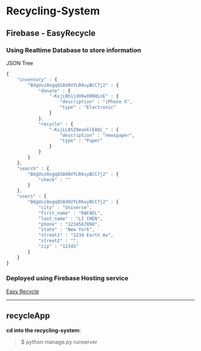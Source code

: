 # Recycling-System

## Firebase - EasyRecycle
### Using Realtime Database to store information
JSON Tree
```js
{
    "inventory" : {
        "BdgUvz0xgqQS8d0VYLR6vyBCC7j2" : {
            "donate" : {
                "-KxjLBh1jdU6wXH0QLnE" : {
                    "description" : "iPhone X",
                    "type" : "Electronic"
                }
            },
            "recycle" : {
                "-KxjLL8SZ9eunklEAQc_" : {
                    "description" : "newspaper",
                    "type" : "Paper"
                }
            }
        }
    },
    "search" : {
        "BdgUvz0xgqQS8d0VYLR6vyBCC7j2" : {
            "check" : ""
        }
    },
    "users" : {
        "BdgUvz0xgqQS8d0VYLR6vyBCC7j2" : {
            "city" : "Universe",
            "first_name" : "RAFAEL",
            "last_name" : "LI CHEN",
            "phone" : "1234567890",
            "state" : "New York",
            "street1" : "1234 Earth Av",
            "street2" : "",
            "zip" : "12345"
        }
    }
}
```
### Deployed using Firebase Hosting service
[Easy Recycle](https://recycling-system.firebaseapp.com/ )
***
## recycleApp
**cd into the recycling-system**:
> $ python manage.py runserver
